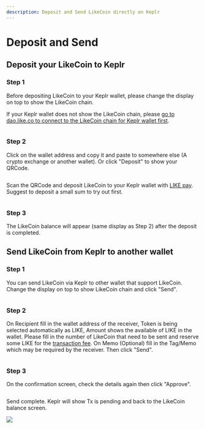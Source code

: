 ```yaml
---
description: Deposit and Send LikeCoin directly on Keplr
---
```


# Deposit and Send

## **Deposit your LikeCoin to Keplr**

### Step 1

Before depositing LikeCoin to your Keplr wallet, please change the display on top to show the LikeCoin chain.

If your Keplr wallet does not show the LikeCoin chain, please [go to dao.like.co to connect to the LikeCoin chain for Keplr wallet first](dao.like.co.md).

<figure><img src="../../../.gitbook/assets/Keplr deposit and send 01.png" alt=""><figcaption></figcaption></figure>

### Step 2

Click on the wallet address and copy it and paste to somewhere else (A crypto exchange or another wallet). Or click "Deposit" to show your QRCode.

<figure><img src="../../../.gitbook/assets/Keplr deposit and send 02.png" alt=""><figcaption></figcaption></figure>

Scan the QRCode and deposit LikeCoin to your Keplr wallet with [LIKE pay](../like-pay.md). Suggest to deposit a small sum to try out first.

<figure><img src="../../../.gitbook/assets/Keplr deposit and send 03.png" alt=""><figcaption></figcaption></figure>

### Step 3

The LikeCoin balance will appear (same display as Step 2) after the deposit is completed.

## **Send LikeCoin from Keplr to another wallet**

### Step 1

You can send LikeCoin via Keplr to other wallet that support LikeCoin. Change the display on top to show LikeCoin chain and click "Send".

<figure><img src="../../../.gitbook/assets/Keplr deposit and send 04.png" alt=""><figcaption></figcaption></figure>

### Step 2

On Recipient fill in the wallet address of the receiver, Token is being selected automatically as LIKE, Amount shows the available of LIKE in the wallet. Please fill in the number of LikeCoin that need to be sent and reserve some LIKE for the [transaction fee](../transaction-fee.md). On Memo (Optional) fill in the Tag/Memo which may be required by the receiver. Then click "Send".

<figure><img src="../../../.gitbook/assets/Keplr deposit and send 05.png" alt=""><figcaption></figcaption></figure>

### Step 3

On the confirmation screen, check the details again then click "Approve".

<figure><img src="../../../.gitbook/assets/Keplr deposit and send 06.png" alt=""><figcaption></figcaption></figure>

Send complete. Keplr will show Tx is pending and back to the LikeCoin balance screen.

![](../../../.gitbook/assets/keplr13.png)
